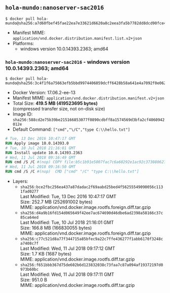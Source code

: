## `hola-mundo:nanoserver-sac2016`

```console
$ docker pull hola-mundo@sha256:a7d60fbef45fae22ea7e33621d6620a8c2eea3fa5b7782dd8dcd90fce4f0a223
```

-	Manifest MIME: `application/vnd.docker.distribution.manifest.list.v2+json`
-	Platforms:
	-	windows version 10.0.14393.2363; amd64

### `hola-mundo:nanoserver-sac2016` - windows version 10.0.14393.2363; amd64

```console
$ docker pull hola-mundo@sha256:3c4f1f6a75663efb5bbd9974406059dcff6428b58a641e4a7092f0e062d561e4
```

-	Docker Version: 17.06.2-ee-13
-	Manifest MIME: `application/vnd.docker.distribution.manifest.v2+json`
-	Total Size: **419.5 MB (419523695 bytes)**  
	(compressed transfer size, not on-disk size)
-	Image ID: `sha256:588cd2e75b39be215166853077f0890cdbff8a1574569d3bfa2cf4060942012e`
-	Default Command: `["cmd","\/C","type C:\\hello.txt"]`

```dockerfile
# Tue, 13 Dec 2016 10:47:17 GMT
RUN Apply image 10.0.14393.0
# Tue, 10 Jul 2018 21:16:01 GMT
RUN Install update 10.0.14393.2363
# Wed, 11 Jul 2018 09:16:49 GMT
RUN cmd /S /C #(nop) COPY file:b5c1b91e5007fac7c6a60292e1ac92c3730806271d91ad98297ad32b8962d8ed in C: 
# Wed, 11 Jul 2018 09:16:50 GMT
RUN cmd /S /C #(nop)  CMD ["cmd" "/C" "type C:\\hello.txt"]
```

-	Layers:
	-	`sha256:bce2fbc256ea437a87dadac2f69aabd25bed4f56255549090056c1131fad0277`  
		Last Modified: Tue, 13 Dec 2016 10:47:17 GMT  
		Size: 252.7 MB (252691002 bytes)  
		MIME: application/vnd.docker.image.rootfs.foreign.diff.tar.gzip
	-	`sha256:d4a9b16fd154d065649f42ee7ac674690d46dbe6ad2398a58166c37c85ca64ed`  
		Last Modified: Tue, 10 Jul 2018 21:16:01 GMT  
		Size: 166.8 MB (166830055 bytes)  
		MIME: application/vnd.docker.image.rootfs.foreign.diff.tar.gzip
	-	`sha256:c77c521d8a77f344715a85bfec9a22c7ffe436277f1abb6170f3248ca7408c7f`  
		Last Modified: Wed, 11 Jul 2018 09:17:12 GMT  
		Size: 1.7 KB (1687 bytes)  
		MIME: application/vnd.docker.image.rootfs.diff.tar.gzip
	-	`sha256:f651bbb367d75de602b6d123832038c73faa7c87a094af19372197d0973b60bc`  
		Last Modified: Wed, 11 Jul 2018 09:17:11 GMT  
		Size: 951.0 B  
		MIME: application/vnd.docker.image.rootfs.diff.tar.gzip
